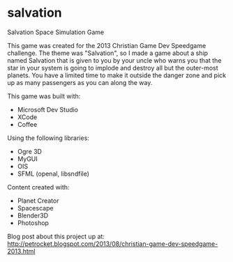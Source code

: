 salvation
=========

Salvation Space Simulation Game

This game was created for the 2013 Christian Game Dev Speedgame challenge.  The theme was "Salvation", so I made a game about a ship named Salvation that is given to you by your uncle who warns you that the star in your system is going to implode and destroy all but the outer-most planets.  You have a limited time to make it outside the danger zone and pick up as many passengers as you can along the way.

This game was built with:
- Microsoft Dev Studio
- XCode
- Coffee

Using the following libraries:
- Ogre 3D
- MyGUI
- OIS
- SFML (openal, libsndfile)

Content created with:
- Planet Creator
- Spacescape
- Blender3D
- Photoshop

Blog post about this project up at:
http://petrocket.blogspot.com/2013/08/christian-game-dev-speedgame-2013.html
